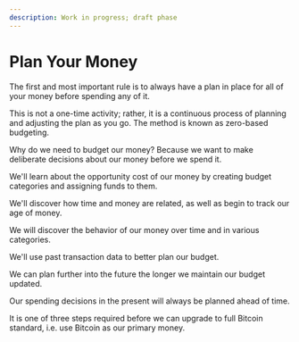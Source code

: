 ```yaml
---
description: Work in progress; draft phase
---
```


# Plan Your Money

The first and most important rule is to always have a plan in place for all of your money before spending any of it.

This is not a one-time activity; rather, it is a continuous process of planning and adjusting the plan as you go. The method is known as zero-based budgeting.

Why do we need to budget our money? Because we want to make deliberate decisions about our money before we spend it.

We'll learn about the opportunity cost of our money by creating budget categories and assigning funds to them.

We'll discover how time and money are related, as well as begin to track our age of money.

We will discover the behavior of our money over time and in various categories.

We'll use past transaction data to better plan our budget.

We can plan further into the future the longer we maintain our budget updated.

Our spending decisions in the present will always be planned ahead of time.

It is one of three steps required before we can upgrade to full Bitcoin standard, i.e. use Bitcoin as our primary money.
